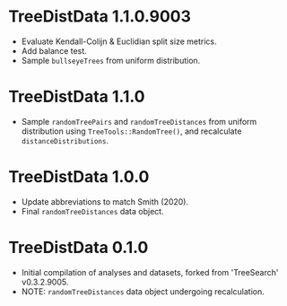 # TreeDistData 1.1.0.9003

- Evaluate Kendall-Colijn & Euclidian split size metrics.
- Add balance test.
- Sample `bullseyeTrees` from uniform distribution.

# TreeDistData 1.1.0

- Sample `randomTreePairs` and `randomTreeDistances` from uniform distribution
  using `TreeTools::RandomTree()`, and recalculate `distanceDistributions`.

# TreeDistData 1.0.0

- Update abbreviations to match Smith (2020).
- Final `randomTreeDistances` data object.

# TreeDistData 0.1.0

- Initial compilation of analyses and datasets, forked from 'TreeSearch' 
  v0.3.2.9005.
- NOTE: `randomTreeDistances` data object undergoing recalculation.
